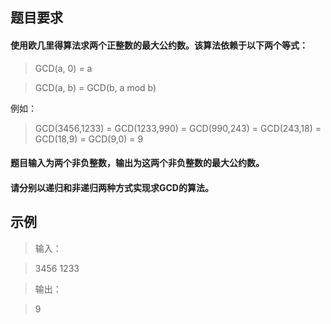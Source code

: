 ##  题目要求   
####  使用欧几里得算法求两个正整数的最大公约数。该算法依赖于以下两个等式：
> GCD(a, 0) = a

> GCD(a, b) = GCD(b, a mod b)

例如：
> GCD(3456,1233) = GCD(1233,990) = GCD(990,243) = GCD(243,18) = GCD(18,9) = GCD(9,0) = 9

####  题目输入为两个非负整数，输出为这两个非负整数的最大公约数。
####  请分别以递归和非递归两种方式实现求GCD的算法。

##  示例
>输入：

> 3456 1233

>输出：

>  9


